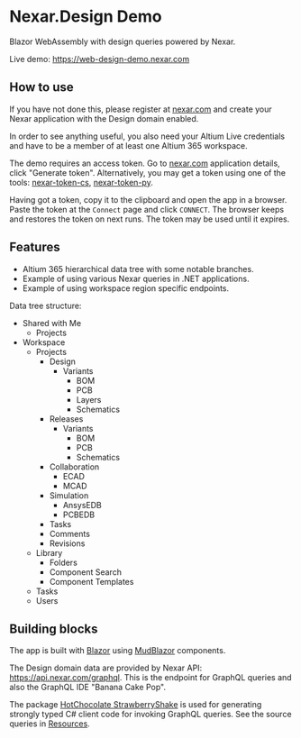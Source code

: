 # Nexar.Design Demo

[nexar.com]: https://nexar.com/
[nexar-token-cs]: https://github.com/NexarDeveloper/nexar-token-cs
[nexar-token-py]: https://github.com/NexarDeveloper/nexar-token-py

Blazor WebAssembly with design queries powered by Nexar.

Live demo: <https://web-design-demo.nexar.com>

## How to use

If you have not done this, please register at [nexar.com] and create your Nexar
application with the Design domain enabled.

In order to see anything useful, you also need your Altium Live credentials and
have to be a member of at least one Altium 365 workspace.

The demo requires an access token. Go to [nexar.com] application details, click
"Generate token". Alternatively, you may get a token using one of the tools:
[nexar-token-cs], [nexar-token-py].

Having got a token, copy it to the clipboard and open the app in a browser.
Paste the token at the `Connect` page and click `CONNECT`. The browser keeps
and restores the token on next runs. The token may be used until it expires.

## Features

- Altium 365 hierarchical data tree with some notable branches.
- Example of using various Nexar queries in .NET applications.
- Example of using workspace region specific endpoints.

Data tree structure:

- Shared with Me
    - Projects
- Workspace
    - Projects
        - Design
            - Variants
                - BOM
                - PCB
                - Layers
                - Schematics
        - Releases
            - Variants
                - BOM
                - PCB
                - Schematics
        - Collaboration
            - ECAD
            - MCAD
        - Simulation
            - AnsysEDB
            - PCBEDB
        - Tasks
        - Comments
        - Revisions
    - Library
        - Folders
        - Component Search
        - Component Templates
    - Tasks
    - Users

## Building blocks

[Blazor]: https://dotnet.microsoft.com/apps/aspnet/web-apps/blazor
[MudBlazor]: https://github.com/Garderoben/MudBlazor

The app is built with [Blazor] using [MudBlazor] components.

The Design domain data are provided by Nexar API: <https://api.nexar.com/graphql>.
This is the endpoint for GraphQL queries and also the GraphQL IDE "Banana Cake Pop".

The package [HotChocolate StrawberryShake](https://github.com/ChilliCream/hotchocolate)
is used for generating strongly typed C# client code for invoking GraphQL queries.
See the source queries in [Resources](Nexar.Client/Resources).
